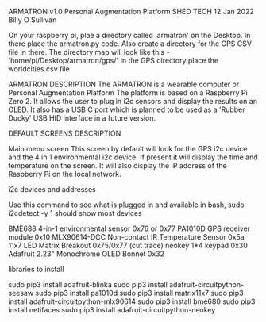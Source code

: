 ARMATRON v1.0 Personal Augmentation Platform
 SHED TECH
 12 Jan 2022
 Billy O Sullivan

On your raspberry pi, plae a directory called 'armatron' on the Desktop.
In there place the armatron.py code. Also create a directory for the GPS CSV file in there.
The directory map will look like this - 
'home/pi/Desktop/armatron/gps/'
In the GPS directory place the worldcities.csv file


 ARMATRON DESCRIPTION
 The ARMATRON is a wearable computer or Personal Augmentation Platform
 The platform is based on a Raspberry Pi Zero 2. It allows the user
 to plug in i2c sensors and display the results on an OLED.
 It also has a USB C port which is planned to be used as a 'Rubber Ducky'
 USB HID interface in a future version.


 


 DEFAULT SCREENS DESCRIPTION
 
 Main menu screen
 This screen by default will look for the GPS i2c device and the 4 in 1
 environmental i2c device.
 If present it will display the time and temperature on the screen. 
 It will also display the IP address of the Raspberry Pi on the local
 network.


 i2c devices and addresses
 
 Use this command to see what is 
 plugged in and available in bash, 				sudo i2cdetect -y 1
 should show most devices

 BME688 4-in-1 environmental sensor				0x76 or 0x77
 PA1010D GPS receiver module 						0x10
 MLX90614-DCC Non-contact IR Temperature Sensor 	0x5a
 11x7 LED Matrix Breakout							0x75/0x77 (cut trace)
 neokey 1*4 keypad									0x30
 Adafruit 2.23" Monochrome OLED Bonnet				0x32	



 libraries to install

 sudo pip3 install adafruit-blinka
 sudo pip3 install adafruit-circuitpython-seesaw
 sudo pip3 install pa1010d
 sudo pip3 install matrix11x7
 sudo pip3 install adafruit-circuitpython-mlx90614
 sudo pip3 install bme680
 sudo pip3 install netifaces
 sudo pip3 install adafruit-circuitpython-neokey
